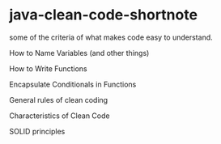# java-clean-code-shortnote

some of the criteria of what makes code easy to understand.  

How to Name Variables (and other things)  

How to Write Functions  

Encapsulate Conditionals in Functions 

General rules of clean coding 

Characteristics of Clean Code 

SOLID principles

